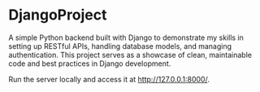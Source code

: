 # DjangoProject

A simple Python backend built with Django to demonstrate my skills in setting up RESTful APIs, handling database models, and managing authentication. This project serves as a showcase of clean, maintainable code and best practices in Django development.

Run the server locally and access it at http://127.0.0.1:8000/.
